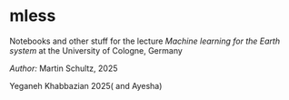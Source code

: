 # mless
Notebooks and other stuff for the lecture _Machine learning for the Earth system_ at the University of Cologne, Germany

_Author:_ Martin Schultz, 2025

Yeganeh Khabbazian 2025( and Ayesha)
